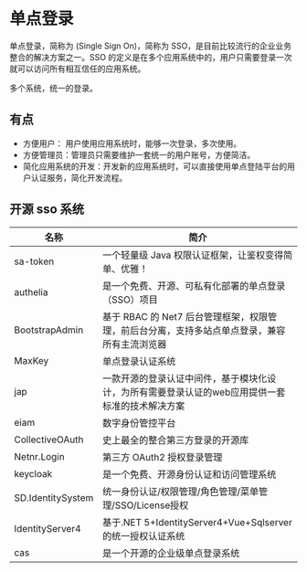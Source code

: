 # 单点登录

单点登录，简称为 (Single Sign On)，简称为 SSO，是目前比较流行的企业业务整合的解决方案之一。SSO 的定义是在多个应用系统中的，用户只需要登录一次就可以访问所有相互信任的应用系统。

多个系统，统一的登录。

## 有点

- 方便用户： 用户使用应用系统时，能够一次登录，多次使用。
- 方便管理员：管理员只需要维护一套统一的用户账号，方便简洁。
- 简化应用系统的开发：开发新的应用系统时，可以直接使用单点登陆平台的用户认证服务，简化开发流程。

## 开源 sso 系统

| 名称 | 简介 |
| ---- | ---- |
| sa-token |  一个轻量级 Java 权限认证框架，让鉴权变得简单、优雅！|
| authelia | 是一个免费、开源、可私有化部署的单点登录（SSO）项目 |
| BootstrapAdmin  |  基于 RBAC 的 Net7 后台管理框架，权限管理，前后台分离，支持多站点单点登录，兼容所有主流浏览器 |
| MaxKey |  单点登录认证系统 |
| jap | 一款开源的登录认证中间件，基于模块化设计，为所有需要登录认证的web应用提供一套标准的技术解决方案 |
| eiam | 数字身份管控平台 |
| CollectiveOAuth | 史上最全的整合第三方登录的开源库 |
| Netnr.Login | 第三方 OAuth2 授权登录管理 |
| keycloak | 是一个免费、开源身份认证和访问管理系统 |
| SD.IdentitySystem | 统一身份认证/权限管理/角色管理/菜单管理/SSO/License授权 |
| IdentityServer4  | 基于.NET 5+IdentityServer4+Vue+Sqlserver 的统一授权认证系统 |
| cas | 是一个开源的企业级单点登录系统 |
